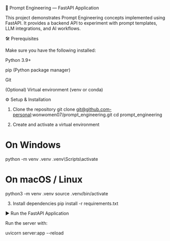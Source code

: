 🧠 Prompt Engineering — FastAPI Application

This project demonstrates Prompt Engineering concepts implemented using FastAPI.
It provides a backend API to experiment with prompt templates, LLM integrations, and AI workflows.

🛠️ Prerequisites

Make sure you have the following installed:

Python 3.9+

pip (Python package manager)

Git

(Optional) Virtual environment (venv or conda)

⚙️ Setup & Installation

1. Clone the repository
git clone git@github.com-personal:wonwomen07/prompt_engineering.git
cd prompt_engineering

2. Create and activate a virtual environment
# On Windows
python -m venv .venv
.venv\Scripts\activate

# On macOS / Linux
python3 -m venv .venv
source .venv/bin/activate

3. Install dependencies
pip install -r requirements.txt

▶️ Run the FastAPI Application

Run the server with:

uvicorn server:app --reload